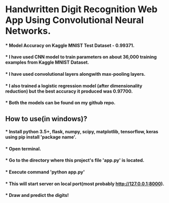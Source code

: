 # Handwritten Digit Recognition Web App Using Convolutional Neural Networks. 
#### * Model Accuracy on Kaggle MNIST Test Dataset - 0.99371.
#### * I have used CNN model to train parameters on about 36,000 training examples from Kaggle MNIST Dataset.
#### * I have used convolutional layers alongwith max-pooling layers.
#### * I also trained a logistic regression model (after dimensionality reduction) but the best accuracy it produced was 0.97700.
#### * Both the models can be found on my github repo.

## How to use(in windows)?
#### * Install python 3.5+, flask, numpy, scipy, matplotlib, tensorflow, keras using pip install 'package name'.
#### * Open terminal.
#### * Go to the directory where this project's file 'app.py' is located.
#### * Execute command 'python app.py'
#### * This will start server on local port(most probably http://127.0.0.1:8000).
#### * Draw and predict the digits!
